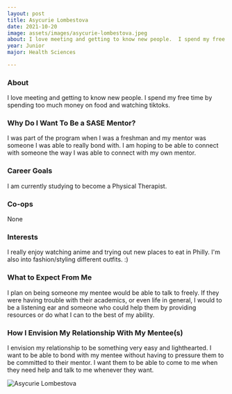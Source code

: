 ```yaml
---
layout: post
title: Asycurie Lombestova 
date: 2021-10-20
image: assets/images/asycurie-lombestova.jpeg
about: I love meeting and getting to know new people.  I spend my free time by spending too much money on food and watching tiktoks.
year: Junior
major: Health Sciences

---
```


### About

I love meeting and getting to know new people.  I spend my free time by spending too much money on food and watching tiktoks.

### Why Do I Want To Be a SASE Mentor?

I was part of the program when I was a freshman and my mentor was someone I was able to really bond with. I am hoping to be able to connect with someone the way I was able to connect with my own mentor. 

### Career Goals

I am currently studying to become a Physical Therapist.

### Co-ops

None

### Interests

I really enjoy watching anime and trying out new places to eat in Philly. I'm also into fashion/styling different outfits. :)

### What to Expect From Me

I plan on being someone my mentee would be able to talk to freely. If they were having trouble with their academics, or even life in general, I would to be a listening ear and someone who could help them by providing resources or do what I can to the best of my ability.

### How I Envision My Relationship With My Mentee(s) 

I envision my relationship to be something very easy and lighthearted. I want to be able to bond with my mentee without having to pressure them to be committed to their mentor. I want them to be able to come to me when they need help and talk to me whenever they want. 

<div class="text-center my-5">
    <img src="{ ../asycurie-lombestova.jpeg | absolute_url }" alt="Asycurie Lombestova" class="rounded post-img" />
</div>
